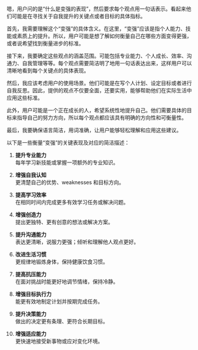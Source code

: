 <think>
嗯，用户问的是“什么是变强的表现”，然后要求每个观点用一句话表示。看起来他们可能是在寻找关于自我提升的关键点或者目标的具体指标。

首先，我需要理解这个“变强”的具体含义。在这里，“变强”应该是指个人能力、技能或素质上的提升。所以，用户可能是想了解如何衡量自己在哪些方面变得更强，或者说希望找到衡量进步的标准。

接下来，我要确定这些观点的涵盖范围。可能包括专业能力、个人成长、效率、沟通力、自我管理等等。每个观点需要简洁明了地用一句话表达出来，这样用户可以清晰地看到每个关键点的具体表现。

然后，我应该考虑用户的使用场景。他们可能是在写个人计划、设定目标或者进行自我反思。因此，提供的观点不仅要全面，还要实用，能够帮助他们在实际生活中应用这些标准。

此外，用户可能是一个正在成长的人，希望系统性地提升自己。他们需要具体的目标来指导自己的努力方向，所以每个观点都应该具有明确的方向性和可衡量性。

最后，我要确保语言简洁，用词准确，让用户能够轻松理解和应用这些建议。
</think>

以下是一些衡量“变强”的关键表现及对应的简洁描述：

1. **提升专业能力**  
   每年学习新技能或掌握一项额外的专业知识。

2. **增强自我认知**  
   更清楚自己的优势、weaknesses 和目标方向。

3. **提高学习效率**  
   在相同时间内完成更多有效学习任务或解决问题。

4. **增强创造力**  
   提出更独特、更有创意的想法或解决方案。

5. **提升沟通能力**  
   表达更清晰，说服力更强；倾听和理解他人观点更好。

6. **改进生活习惯**  
   更规律地锻炼身体，保持健康饮食习惯。

7. **提高抗压能力**  
   在面对挑战时能更好地调节情绪，保持冷静。

8. **增强目标执行力**  
   能更有效地制定计划并按期完成任务。

9. **提升决策能力**  
   做出的决定更有条理、更符合长期目标。

10. **增强适应能力**  
    更快速地接受新事物或应对变化环境。